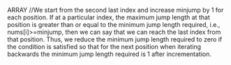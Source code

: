 ​ARRAY
 //We start from the second last index and increase minjump by 1 for each position. If at a particular index, the maximum jump length at that position is greater than or equal to the minimum jump length required, i.e., nums[i]>=minjump, then we can say that we can reach the last index from that position. Thus, we reduce the minimum jump length required to zero if the condition is satisfied so that for the next position when iterating backwards the minimum jump length required is 1 after incrementation.
        

